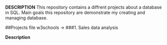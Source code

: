 **DESCRIPTION**
This repository contains a diffrent projects about a database in SQL. Main goals this repository are demonstrate my creating and managing database.

##Projects file w3schools ->
###1. Sales data analysis

**Description**
